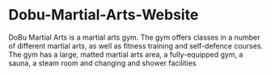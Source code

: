 # Dobu-Martial-Arts-Website
DoBu Martial Arts is a martial arts gym. The gym offers classes in a number of different  martial arts, as well as fitness training and self-defence courses. The gym has a large, matted martial arts area, a fully-equipped gym, a sauna, a steam room  and changing and shower facilities
